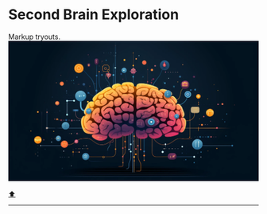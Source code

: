 # Second Brain Exploration

Markup tryouts.
![stsm_Building_a_Second_Brain_is_a_methodology_for_saving_and_sy_9fbc7d40-fb57-41fe-bf0b-9cadfd50ed90.webp](../_resources/stsm_Building_a_Second_Brain_is_a_methodology_for_.webp)

[⬆️](#t)
***
<br>